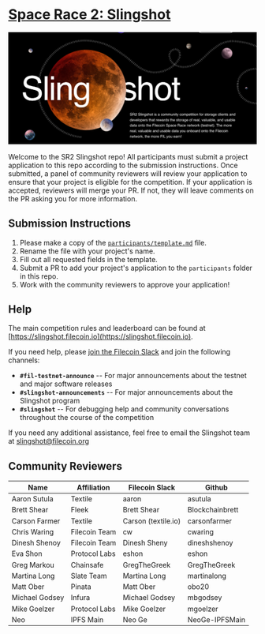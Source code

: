 # [Space Race 2: Slingshot](https://slingshot.filecoin.io)

![Slingshot hero image](./slingshot.png)

Welcome to the SR2 Slingshot repo! All participants must submit a project application to this repo according to the submission instructions. Once submitted, a panel of community reviewers will review your application to ensure that your project is eligible for the competition. If your application is accepted, reviewers will merge your PR. If not, they will leave comments on the PR asking you for more information.

## Submission Instructions

1. Please make a copy of the [`participants/template.md`](./participants/template.md) file.
2. Rename the file with your project's name.
3. Fill out all requested fields in the template.
4. Submit a PR to add your project's application to the `participants` folder in this repo.
5. Work with the community reviewers to approve your application!

## Help

The main competition rules and leaderboard can be found at [https://slingshot.filecoin.io](https://slingshot.filecoin.io).

If you need help, please [join the Filecoin Slack](https://filecoin.io/slack) and join the following channels:
- **`#fil-testnet-announce`** -- For major announcements about the testnet and major software releases
- **`#slingshot-announcements`** -- For major announcements about the Slingshot program
- **`#slingshot`** -- For debugging help and community conversations throughout the course of the competition

If you need any additional assistance, feel free to email the Slingshot team at slingshot@filecoin.org

## Community Reviewers

 
|Name			 |Affiliation    | Filecoin Slack      | Github			 |
|----------------|---------------|---------------------|-----------------|
| Aaron Sutula   | Textile       | aaron               | asutula         |
| Brett Shear    | Fleek         | Brett Shear         | Blockchainbrett |
| Carson Farmer  | Textile       | Carson (textile.io) | carsonfarmer    |
| Chris Waring   | Filecoin Team | cw                  | cwaring         |
| Dinesh Shenoy  | Filecoin Team | Dinesh Sheny        | dineshshenoy    |
| Eva Shon       | Protocol Labs | eshon               | eshon           |
| Greg Markou    | Chainsafe     | GregTheGreek        | GregTheGreek    |
| Martina  Long  | Slate Team    | Martina Long        | martinalong     |
| Matt Ober      | Pinata        | Matt Ober           | obo20           |
| Michael Godsey | Infura        | Michael Godsey      | mbgodsey        |
| Mike Goelzer   | Protocol Labs | Mike Goelzer        | mgoelzer        |
| Neo            | IPFS Main     | Neo Ge              | NeoGe-IPFSMain  |